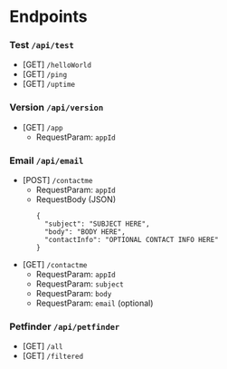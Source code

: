 # Endpoints

### Test `/api/test`

* [GET] `/helloWorld`
* [GET] `/ping`
* [GET] `/uptime`

### Version `/api/version`

* [GET] `/app`
    - RequestParam: `appId`

### Email `/api/email`

* [POST] `/contactme`
    - RequestParam: `appId`
    - RequestBody (JSON)
      ```
      {
        "subject": "SUBJECT HERE",
        "body": "BODY HERE",
        "contactInfo": "OPTIONAL CONTACT INFO HERE"
      }
      ```
* [GET] `/contactme`
    - RequestParam: `appId`
    - RequestParam: `subject`
    - RequestParam: `body`
    - RequestParam: `email` (optional)

### Petfinder `/api/petfinder`

* [GET] `/all`
* [GET] `/filtered`